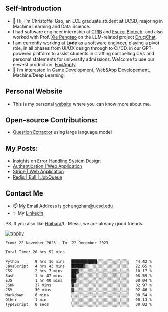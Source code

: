 ## Self-Introduction
- 👋 Hi, I’m Christoffel Gao, an ECE graduate student at UCSD, majoring in Machine Learning and Data Science.
- I had software engineer internship at [CRIB](https://www.linkedin.com/company/trycrib/) and [Esurgi Biotech](https://myesurgi.com/), and also worked with Prof. [Xie Pengtao](https://pengtaoxie.github.io/) on the LLM-related project [DrugChat](https://github.com/UCSD-AI4H/drugchat).
- I am currently working at **Lyde** as a software engineer, playing a pivot role, in all phases from UI/UX design through to CI/CD, in our GPT-powered platform to assist students in crafting compelling CVs and personal statements for university admissions. Welcome to use our newest production: [FoxiApply](https://lyde.io).
- 👀 I’m interested in Game Development, Web&App Developement, Machine/Deep Learning.

## Personal Website
-  This is my personal [website](https://gaochengzhan.netlify.app/) where you can know more about me.

## Open-source Contributions:
- [Question Extractor](https://github.com/nestordemeure/question_extractor) using large language model

## My Posts:
- [Insights on Error Handling System Design](https://gaochengzhan.netlify.app/post/error-handling/)
- [Authentication | Web Application](https://gaochengzhan.netlify.app/post/authentication/)
- [Stripe | Web Application](https://gaochengzhan.netlify.app/post/stripe/)
- [Redis | Bull | JobQueue](https://gaochengzhan.netlify.app/post/job-queue/)

## Contact Me
- 📫 My Email Address is gchengzhan@ucsd.edu
- ✨ My [Linkedin](https://www.linkedin.com/in/chengzhan-christoffel-gao/).

PS. If you also like [Haibara](https://www.detectiveconanworld.com/wiki/Ai_Haibara)/L. Messi, we are already good friends.

[![trophy](https://github-profile-trophy.vercel.app/?username=gaochengzhan&theme=flat&row=1&margin-w=12)](https://github.com/ryo-ma/github-profile-trophy)

<!--START_SECTION:waka-->

```txt
From: 22 November 2023 - To: 22 December 2023

Total Time: 20 hrs 52 mins

Python       9 hrs 16 mins   ███████████░░░░░░░░░░░░░░   44.42 %
JavaScript   4 hrs 43 mins   █████▓░░░░░░░░░░░░░░░░░░░   22.65 %
CSS          2 hrs 7 mins    ██▓░░░░░░░░░░░░░░░░░░░░░░   10.17 %
Bash         1 hr 47 mins    ██░░░░░░░░░░░░░░░░░░░░░░░   08.59 %
EJS          1 hr 40 mins    ██░░░░░░░░░░░░░░░░░░░░░░░   08.04 %
JSON         37 mins         ▓░░░░░░░░░░░░░░░░░░░░░░░░   02.97 %
CSV          30 mins         ▓░░░░░░░░░░░░░░░░░░░░░░░░   02.46 %
Markdown     6 mins          ░░░░░░░░░░░░░░░░░░░░░░░░░   00.54 %
Other        1 min           ░░░░░░░░░░░░░░░░░░░░░░░░░   00.13 %
TypeScript   0 secs          ░░░░░░░░░░░░░░░░░░░░░░░░░   00.02 %
```

<!--END_SECTION:waka-->

<!---
gaochengzhan/gaochengzhan is a ✨ special ✨ repository because its `README.md` (this file) appears on your GitHub profile.
You can click the Preview link to take a look at your changes.
--->
